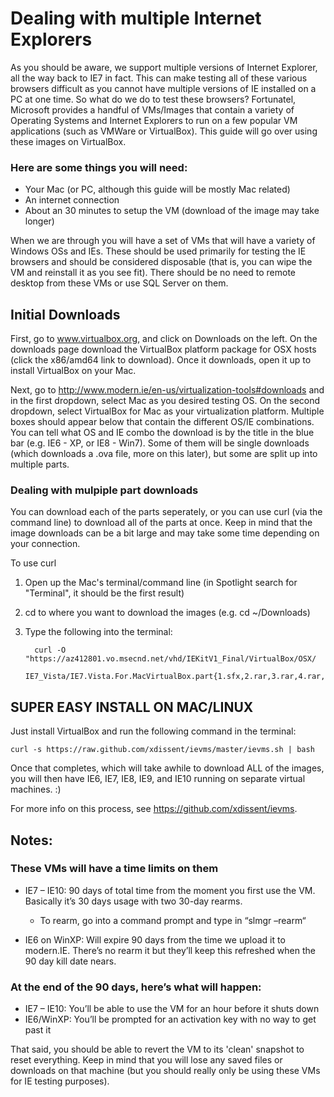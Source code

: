 # Dealing with multiple Internet Explorers
As you should be aware, we support multiple versions of Internet Explorer, all the way back to IE7 in fact. This can make testing all of these various browsers difficult as you cannot have multiple versions of IE installed on a PC at one time. So what do we do to test these browsers? Fortunatel, Microsoft provides a handful of VMs/Images that contain a variety of Operating Systems and Internet Explorers to run on a few popular VM applications (such as VMWare or VirtualBox). This guide will go over using these images on VirtualBox.
### Here are some things you will need:
+ Your Mac (or PC, although this guide will be mostly Mac related)
+ An internet connection
+ About an 30 minutes to setup the VM (download of the image may take longer)

When we are through you will have a set of VMs that will have a variety of Windows OSs and IEs. These should be used primarily for testing the IE browsers and should be considered disposable (that is, you can wipe the VM and reinstall it as you see fit). There should be no need to remote desktop from these VMs or use SQL Server on them.

## Initial Downloads
First, go to www.virtualbox.org, and click on Downloads on the left. On the downloads page download the VirtualBox platform package for OSX hosts (click the x86/amd64 link to download). Once it downloads, open it up to install VirtualBox on your Mac.

Next, go to http://www.modern.ie/en-us/virtualization-tools#downloads and in the first dropdown, select Mac as you desired testing OS. On the second dropdown, select VirtualBox for Mac as your virtualization platform. Multiple boxes should appear below that contain the different OS/IE combinations. You can tell what OS and IE combo the download is by the title in the blue bar (e.g. IE6 - XP, or IE8 - Win7). Some of them will be single downloads (which downloads a .ova file, more on this later), but some are split up into multiple parts.

### Dealing with mulpiple part downloads
You can download each of the parts seperately, or you can use curl (via the command line) to download all of the parts at once. Keep in mind that the image downloads can be a bit large and may take some time depending on your connection.

To use curl

1. Open up the Mac's terminal/command line (in Spotlight search for "Terminal", it should be the first result)
2. cd to where you want to download the images (e.g. cd ~/Downloads)
3. Type the following into the terminal:

         curl -O "https://az412801.vo.msecnd.net/vhd/IEKitV1_Final/VirtualBox/OSX/
         IE7_Vista/IE7.Vista.For.MacVirtualBox.part{1.sfx,2.rar,3.rar,4.rar,5.rar}"

## SUPER EASY INSTALL ON MAC/LINUX
Just install VirtualBox and run the following command in the terminal:
```
curl -s https://raw.github.com/xdissent/ievms/master/ievms.sh | bash
```
Once that completes, which will take awhile to download ALL of the images, you will then have IE6, IE7, IE8, IE9, and IE10 running on separate virtual machines. :)

For more info on this process, see https://github.com/xdissent/ievms.

## Notes:
### These VMs will have a time limits on them
+ IE7 – IE10: 90 days of total time from the moment you first use the VM. Basically it’s 30 days usage with two 30-day rearms.

    - To rearm, go into a command prompt and type in “slmgr –rearm“

+ IE6 on WinXP: Will expire 90 days from the time we upload it to modern.IE. There’s no rearm it but they’ll keep this refreshed when the 90 day kill date nears.

### At the end of the 90 days, here’s what will happen:
- IE7 – IE10: You’ll be able to use the VM for an hour before it shuts down
- IE6/WinXP: You’ll be prompted for an activation key with no way to get past it

That said, you should be able to revert the VM to its 'clean' snapshot to reset everything. Keep in mind that you will lose any saved files or downloads on that machine (but you should really only be using these VMs for IE testing purposes).
